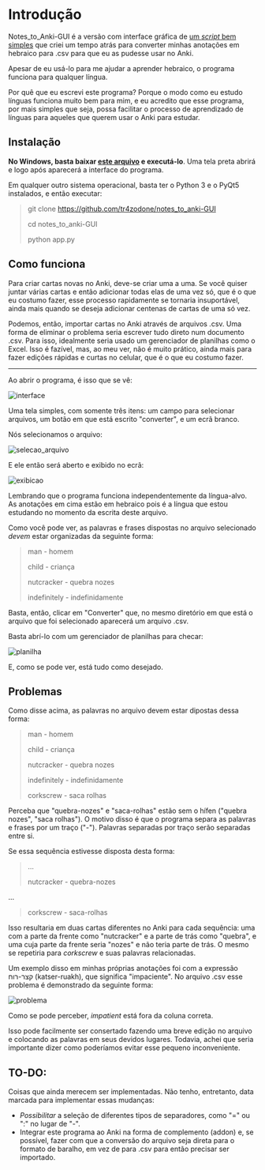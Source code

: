 # Introdução

Notes_to_Anki-GUI é a versão com interface gráfica de [um _script_ bem simples](https://github.com/tr4zodone/useful-scripts) que criei um tempo atrás para converter minhas anotações em hebraico para .csv para que eu as pudesse usar no Anki. 

Apesar de eu usá-lo para me ajudar a aprender hebraico, o programa funciona para qualquer língua.

Por quê que eu escrevi este programa? Porque o modo como eu estudo línguas funciona muito bem para mim, e eu acredito que esse programa, por mais simples que seja, possa facilitar o processo de aprendizado de línguas para aqueles que querem usar o Anki para estudar.

## Instalação

**No Windows, basta baixar [este arquivo](http://www.mediafire.com/file/sd7u3t2ue2bn6f4/n_anki.exe/file) e executá-lo**. Uma tela preta abrirá e logo após aparecerá a interface do programa.

Em qualquer outro sistema operacional, basta ter o Python 3 e o PyQt5 instalados, e então executar:

>git clone https://github.com/tr4zodone/notes_to_anki-GUI
>
>cd notes_to_anki-GUI
>
>python app.py

## Como funciona

Para criar cartas novas no Anki, deve-se criar uma a uma. Se você quiser juntar várias cartas e então adicionar todas elas de uma vez só, que é o que eu costumo fazer, esse processo rapidamente se tornaria insuportável, ainda mais quando se deseja adicionar centenas de cartas de uma só vez.

Podemos, então, importar cartas no Anki através de arquivos .csv. Uma forma de eliminar o problema seria escrever tudo direto num documento .csv. Para isso, idealmente seria usado um gerenciador de planilhas como o Excel. Isso é fazível, mas, ao meu ver, não é muito prático, ainda mais para fazer edições rápidas e curtas no celular, que é o que eu costumo fazer.

---

Ao abrir o programa, é isso que se vê:

![interface](img/nankigui.png)

Uma tela simples, com somente três itens: um campo para selecionar arquivos, um botão em que está escrito "converter", e um ecrã branco.

Nós selecionamos o arquivo:

![selecao_arquivo](img/selecting_file.png)

E ele então será aberto e exibido no ecrã:

![exibicao](img/display.png)

Lembrando que o programa funciona independentemente da língua-alvo. As anotações em cima estão em hebraico pois é a língua que estou estudando no momento da escrita deste arquivo.

Como você pode ver, as palavras e frases dispostas no arquivo selecionado *devem* estar organizadas da seguinte forma:

>man - homem
>
>child - criança
>
>nutcracker - quebra nozes
>
>indefinitely - indefinidamente

Basta, então, clicar em "Converter" que, no mesmo diretório em que está o arquivo que foi selecionado aparecerá um arquivo .csv.

Basta abrí-lo com um gerenciador de planilhas para checar:

![planilha](img/planilha.png)

E, como se pode ver, está tudo como desejado.

## Problemas

Como disse acima, as palavras no arquivo devem estar dipostas dessa forma:

>man - homem
>
>child - criança
>
>nutcracker - quebra nozes
>
>indefinitely - indefinidamente
>
>corkscrew - saca rolhas

Perceba que "quebra-nozes" e "saca-rolhas" estão sem o hífen ("quebra nozes", "saca rolhas"). O motivo disso é que o programa separa as palavras e frases por um traço ("-"). Palavras separadas por traço serão separadas entre si.

Se essa sequência estivesse disposta desta forma:

>...
>
>nutcracker - quebra-nozes
>
...
>
>corkscrew - saca-rolhas


Isso resultaria em duas cartas diferentes no Anki para cada sequência: uma com a parte da frente como "nutcracker" e a parte de trás como "quebra", e uma cuja parte da frente seria "nozes" e não teria parte de trás. O mesmo se repetiria para _corkscrew_ e suas palavras relacionadas.

Um exemplo disso em minhas próprias anotações foi com a expressão קצר-רוח (katser-ruakh), que significa "impaciente". No arquivo .csv esse problema é demonstrado da seguinte forma:

![problema](img/impatient.png)

Como se pode perceber, _impatient_ está fora da coluna correta.

Isso pode facilmente ser consertado fazendo uma breve edição no arquivo e colocando as palavras em seus devidos lugares. Todavia, achei que seria importante dizer como poderíamos evitar esse pequeno inconveniente.

## TO-DO:

Coisas que ainda merecem ser implementadas. Não tenho, entretanto, data marcada para implementar essas mudanças:

- _Possibilitar_ a seleção de diferentes tipos de separadores, como "=" ou ":" no lugar de "-".
- Integrar este programa ao Anki na forma de complemento (addon) e, se possível, fazer com que a conversão do arquivo seja direta para o formato de baralho, em vez de para .csv para então precisar ser importado.